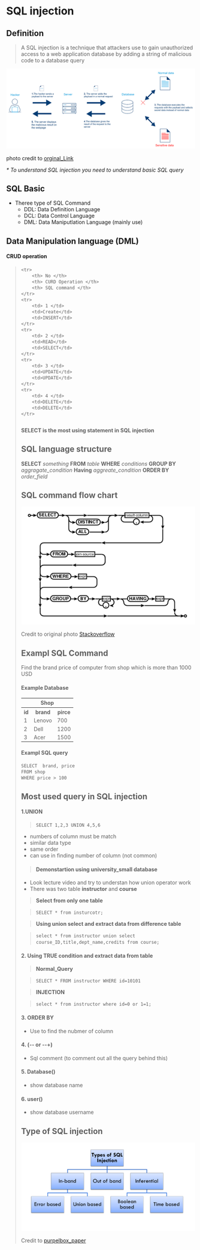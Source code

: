 # SQL injection

## Definition

>A SQL injection is a technique that attackers use to gain unauthorized access to a web application database by adding a string of malicious code to a database query



![Basic SQL](../photo/sqli.png)

photo credit to [orginal_Link](https://www.cloudprotector.com/sql-injection/)

<i> * To understand SQL injection you need to understand basic SQL query </i>

## SQL Basic

* Theree type of SQL Command
	- DDL: Data Definition Language
	- DCL: Data Control Language
	- DML: Data Maniputlation Language (mainly use)
	
## Data Manipulation language (DML)

#### CRUD operation

><table>
	<tr>
		<th> No </th>
		<th> CURD Operation </th>
		<th> SQL command </th>
	</tr>
	<tr>
		<td> 1 </td>
		<td>Create</td>
		<td>INSERT</td>
	</tr>
	<tr>
		<td> 2 </td>
		<td>READ</td>
		<td>SELECT</td>
	</tr>
	<tr>
		<td> 3 </td>
		<td>UPDATE</td>
		<td>UPDATE</td>
	</tr>
	<tr>
		<td> 4 </td>
		<td>DELETE</td>
		<td>DELETE</td>
	</tr>   



</table>

<strong>SELECT is the most using statement in SQL injection</strong>


## SQL language structure

**SELECT** <i>something</i> **FROM** <i>table</i> **WHERE** <i>conditions</i> **GROUP BY** <i>aggragate_condition</i> **Having** <i>aggreate_condition</i> **ORDER BY** <i>order_field</i>	

## SQL command flow chart

![SQL Flow Chart](../photo/sqli2.png)

Credit to original photo [Stackoverflow](https://stackoverflow.com/questions/20940363/how-do-you-read-sqlite3-diagrams-flowcharts)

## Exampl SQL Command

Find the brand price of computer from shop which is more than 1000 USD

#### Example Database <br>

<table>
    <thead>
        <tr>
        <th colspan="3">Shop</th>
        </tr>
    </thead>
<tbody>
	<tr>
		<th>
			id
		</th>
		<th>
			brand
		</th>
		<th>
			pirce
		</th>
	</tr>
	<tr>
		<td>1</td>
		<td>Lenovo</td>
		<td>700</td>
	</tr>
	<tr>
		<td>2</td>
		<td>Dell</td>
		<td>1200</td>
	</tr>
	<tr>
		<td>3</td>
		<td>Acer</td>
		<td>1500</td>
	</tr>
</tbody>
</table>

#### Exampl SQL query
```
SELECT  brand, price
FROM shop
WHERE price > 100
```


## Most used query in SQL injection

#### 1.UNION
>```
>SELECT 1,2,3 UNION 4,5,6
>```


* numbers of column must be match
* similar data type
* same order
* can use in finding number of column (not common)

>#### Demonstartion using university_small database

* Look lecture video and try to understan how union operator work
* There was two table **instructor** and **course**

>**Select from only one table**

>`SELECT * from insturcotr;`

>**Using union select and extract data from difference table**

>`select * from instructor union select course_ID,title,dept_name,credits from course;`

 
#### 2. Using **TRUE** condition and extract data from table

> **Normal_Query**

>`SELECT * FROM instructor WHERE id=10101`

> **INJECTION** 

>`select * from instructor where id=0 or 1=1;`


#### 3. ORDER BY

* Use to find the nubmer of column

#### 4. (-- or --+)
* Sql comment (to comment out all the query behind this)

#### 5. Database()
* show database name

#### 6. user()
* show database username





## Type of SQL injection



![SQL Type](../photo/sqli3.png)

Credit to [purpelbox_paper](https://medium.com/purplebox/sql-injection-da949c39dbe6)

